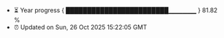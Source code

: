 - ⏳ Year progress { ████████████████████████▁▁▁▁▁▁ } 81.82 %
- ⏰ Updated on Sun, 26 Oct 2025 15:22:05 GMT

